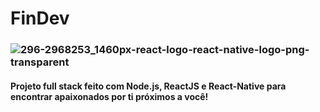 # FinDev
### ![296-2968253_1460px-react-logo-react-native-logo-png-transparent](https://user-images.githubusercontent.com/56095289/85631276-9f526100-b64b-11ea-9140-be6fcbe7ac5b.png)

#### Projeto full stack feito com Node.js, ReactJS e React-Native para encontrar apaixonados por ti próximos a você!
